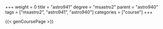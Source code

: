 +++
weight = 0
title = "astro941"
degree = "msastro2"
parent = "astro940"
tags = ["msastro2", "astro941", "astro940"]
categories = ["course"]
+++

{{< genCoursePage >}}
